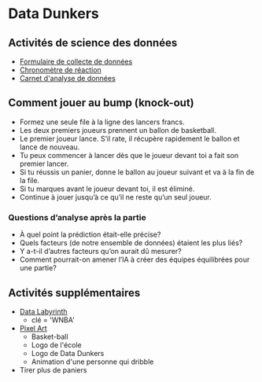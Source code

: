 # Data Dunkers

## Activités de science des données

* [Formulaire de collecte de données](https://docs.google.com/forms/d/e/1FAIpQLSckvzRsyt2a7xiTHalMJ_IcfezyZVbnbk52UFrlpZFGAbq_hg/viewform)
* [Chronomètre de réaction](https://datadunkers.ca/reaction-timer/fr)
* [Carnet d'analyse de données](https://colab.research.google.com/drive/1xvS_UzSbI6toJymoT9tfD7bQYqs-xDDG)

## Comment jouer au bump (knock-out)

* Formez une seule file à la ligne des lancers francs.
* Les deux premiers joueurs prennent un ballon de basketball.
* Le premier joueur lance. S’il rate, il récupère rapidement le ballon et lance de nouveau.
* Tu peux commencer à lancer dès que le joueur devant toi a fait son premier lancer.
* Si tu réussis un panier, donne le ballon au joueur suivant et va à la fin de la file.
* Si tu marques avant le joueur devant toi, il est éliminé.
* Continue à jouer jusqu’à ce qu’il ne reste qu’un seul joueur.

### Questions d’analyse après la partie

* À quel point la prédiction était-elle précise?
* Quels facteurs (de notre ensemble de données) étaient les plus liés?
* Y a-t-il d’autres facteurs qu’on aurait dû mesurer?
* Comment pourrait-on amener l’IA à créer des équipes équilibrées pour une partie?

## Activités supplémentaires

* [Data Labyrinth](https://labyrinth.datadunkers.ca/petit-basketball/)
  * clé = 'WNBA'
* [Pixel Art](https://www.piskelapp.com)
  * Basket-ball
  * Logo de l'école
  * Logo de Data Dunkers
  * Animation d'une personne qui dribble
* Tirer plus de paniers
